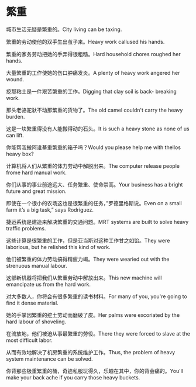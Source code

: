 # 繁重

<p><span class="chinese">城市生活无疑是繁重的。</span><span class="english">City living can be taxing.</span></p>

<p><span class="chinese">繁重的劳动使他的双手生出茧子来。</span><span class="english">Heavy work callused his hands.</span></p>

<p><span class="chinese">繁重的家务劳动把她的手弄得很粗糙。</span><span class="english">Hard household chores roughed her hands.</span></p>

<p><span class="chinese">大量繁重的工作使她的伤口肿痛发炎。</span><span class="english">A plenty of heavy work angered her wound.</span></p>

<p><span class="chinese">挖那粘土是一件艰苦繁重的工作。</span><span class="english">Digging that clay soil is back- breaking work.</span></p>

<p><span class="chinese">那头老骆驼驮不动那繁重的货物了。</span><span class="english">The old camel couldn't carry the heavy burden.</span></p>

<p><span class="chinese">这是一块繁重得没有人能搬得动的石头。</span><span class="english">It is such a heavy stone as none of us can lift.</span></p>

<p><span class="chinese">你能帮我搬阿谁綦重繁重的箱子吗？</span><span class="english">Would you please help me with thellos heavy box?</span></p>

<p><span class="chinese">计算机将人们从繁重的体力劳动中解脱出来。</span><span class="english">The computer release people frome hard manual work.</span></p>

<p><span class="chinese">你们从事的事业前途远大、任务繁重、使命崇高。</span><span class="english">Your business has a bright future and great mission.</span></p>

<p><span class="chinese">即使在一个很小的农场这也是很繁重的任务，”罗德里格斯说。</span><span class="english">Even on a small farm it’s a big task,” says Rodriguez.</span></p>

<p><span class="chinese">捷运系统是建造来解决繁重的交通问题。</span><span class="english">MRT systems are built to solve heavy traffic problems.</span></p>

<p><span class="chinese">这些计算是很繁重的工作，但是亚当斯对这种工作甘之如饴。</span><span class="english">They were laborious, but he relished this kind of work.</span></p>

<p><span class="chinese">他们被繁重的体力劳动搞得精疲力竭。</span><span class="english">They were wearied out with the strenuous manual labour.</span></p>

<p><span class="chinese">这部新机器将把我们从繁重劳动中解放出来。</span><span class="english">This new machine will emancipate us from the hard work.</span></p>

<p><span class="chinese">对大多数人，你将会有很多繁重的读书材料。</span><span class="english">For many of you, you're going to find it dense material.</span></p>

<p><span class="chinese">她的手掌因繁重的挖土劳动而磨破了皮。</span><span class="english">Her palms were excoriated by the hard labour of shoveling.</span></p>

<p><span class="chinese">在流放地，他们被迫从事最繁重的劳役。</span><span class="english">There they were forced to slave at the most difficult labor.</span></p>

<p><span class="chinese">从而有效地解决了机房繁重的系统维护工作。</span><span class="english">Thus, the problem of heavy system maintenance can be solved.</span></p>

<p><span class="chinese">你背那些极重繁重的桶，奇迹私服玩得久，乐趣在其中，你的背会痛的。</span><span class="english">You'll make your back ache if you carry those heavy buckets.</span></p>

